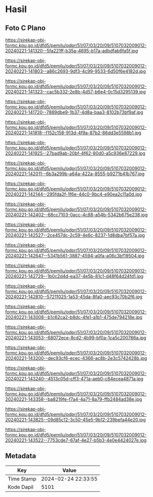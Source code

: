 # Hasil

## Foto C Plano

https://sirekap-obj-formc.kpu.go.id/dfd5/pemilu/pdpr/51/07/03/20/09/5107032009012-20240221-141320--5fa221ff-b35a-4695-b17a-adbdfab6fa5f.jpg

https://sirekap-obj-formc.kpu.go.id/dfd5/pemilu/pdpr/51/07/03/20/09/5107032009012-20240221-141803--a86c2693-9df3-4c99-9533-6d50f6e4182d.jpg

https://sirekap-obj-formc.kpu.go.id/dfd5/pemilu/pdpr/51/07/03/20/09/5107032009012-20240221-141323--cac5b332-2e8b-4d57-b6e4-0c15d3295139.jpg

https://sirekap-obj-formc.kpu.go.id/dfd5/pemilu/pdpr/51/07/03/20/09/5107032009012-20240221-141720--7889dbe9-1b37-4d8a-baa3-8102b73bf9af.jpg

https://sirekap-obj-formc.kpu.go.id/dfd5/pemilu/pdpr/51/07/03/20/09/5107032009012-20240221-141818--f152c158-913d-4f9a-87b2-86dd3e5598b1.jpg

https://sirekap-obj-formc.kpu.go.id/dfd5/pemilu/pdpr/51/07/03/20/09/5107032009012-20240221-141925--27bad9ab-20bf-4f62-80d0-a5c936e87229.jpg

https://sirekap-obj-formc.kpu.go.id/dfd5/pemilu/pdpr/51/07/03/20/09/5107032009012-20240221-142011--6b3a299b-a64a-422a-8555-b9271b41b767.jpg

https://sirekap-obj-formc.kpu.go.id/dfd5/pemilu/pdpr/51/07/03/20/09/5107032009012-20240221-142144--295fda2f-1f6e-44c0-9bc4-e90ea2c11a0d.jpg

https://sirekap-obj-formc.kpu.go.id/dfd5/pemilu/pdpr/51/07/03/20/09/5107032009012-20240221-142402--68cc7103-0acc-4c88-a54b-5342b675e238.jpg

https://sirekap-obj-formc.kpu.go.id/dfd5/pemilu/pdpr/51/07/03/20/09/5107032009012-20240221-142527--2ce457dc-2c59-4e6c-8237-1d8dba7bf57a.jpg

https://sirekap-obj-formc.kpu.go.id/dfd5/pemilu/pdpr/51/07/03/20/09/5107032009012-20240221-142647--5341b561-3887-4594-a0fa-a06c3bf19504.jpg

https://sirekap-obj-formc.kpu.go.id/dfd5/pemilu/pdpr/51/07/03/20/09/5107032009012-20240221-142729--1b0c2d4d-ea37-4e5b-81c1-d48f64d24fd1.jpg

https://sirekap-obj-formc.kpu.go.id/dfd5/pemilu/pdpr/51/07/03/20/09/5107032009012-20240221-142810--57211025-1a53-45da-8fa0-aec93c70b2f6.jpg

https://sirekap-obj-formc.kpu.go.id/dfd5/pemilu/pdpr/51/07/03/20/09/5107032009012-20240221-143008--b1c62ca2-b8dc-4fe1-a1b1-475de794218e.jpg

https://sirekap-obj-formc.kpu.go.id/dfd5/pemilu/pdpr/51/07/03/20/09/5107032009012-20240221-143053--68072ece-8cd2-4b99-bf0a-1ca5c200786a.jpg

https://sirekap-obj-formc.kpu.go.id/dfd5/pemilu/pdpr/51/07/03/20/09/5107032009012-20240221-143200--dec93cf6-ecec-4366-ac8b-2e3c5742428b.jpg

https://sirekap-obj-formc.kpu.go.id/dfd5/pemilu/pdpr/51/07/03/20/09/5107032009012-20240221-143240--4513c05d-cff3-471a-aeb0-c84ecea4871a.jpg

https://sirekap-obj-formc.kpu.go.id/dfd5/pemilu/pdpr/51/07/03/20/09/5107032009012-20240221-143358--ba8219fe-f7a4-4a71-8a79-ffb2484ad38e.jpg

https://sirekap-obj-formc.kpu.go.id/dfd5/pemilu/pdpr/51/07/03/20/09/5107032009012-20240221-143825--09d85c12-3c50-45e5-9b12-239befa44e20.jpg

https://sirekap-obj-formc.kpu.go.id/dfd5/pemilu/pdpr/51/07/03/20/09/5107032009012-20240221-143522--7753cde7-67af-4e27-b5b3-4e0e4424027e.jpg


## Metadata

| Key        | Value               |
| ---------- | ------------------- |
| Time Stamp | 2024-02-24 22:33:55 |
| Kode Dapil | 5101                |



